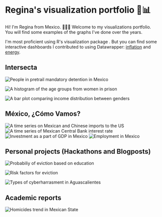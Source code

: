 # Regina's visualization portfolio 💼📊

Hi! I'm Regina from Mexico. 👩🏽‍💻 Welcome to my visualizations portfolio. You will find some examples of the graphs I've done over the years. 

I'm most proficient using R's visualization package <ggplot2>. But you can find some interactive dashboards I contributed to using Datawrapper: [inflation](https://mexicocomovamos.mx/inflacion/) and [energy](https://mexicocomovamos.mx/cuanta-electricidad-necesitas). 

## Intersecta 
![People in pretrail mandatory detention in Mexico](https://github.com/IntersectaOrg/amicus_scjn_ppo/blob/main/04_figuras/14_personas_en_pp_cuadernos.png)

![A histogram of the age groups from women in prison](https://github.com/IntersectaOrg/amicus_scjn_ppo/blob/main/04_figuras/04_edad_persona_pp.png)

![A bar plot comparing income distribution between genders](https://github.com/IntersectaOrg/amicus_scjn_ppo/blob/main/04_figuras/06_ingresos_personas_pp.png)


## México, ¿Cómo Vamos?
![A time series on Mexican and Chinese imports to the US](https://github.com/RMedina19/visualizations_portfolio/blob/main/MCV/01_07_01_fomento_exp_china-mx.png)
![A time series of Mexican Central Bank interest rate](https://github.com/RMedina19/visualizations_portfolio/blob/main/MCV/06_00_tasa_referencia.png)
![Investment as a part of GDP in Mexico](https://github.com/RMedina19/visualizations_portfolio/blob/main/MCV/01_04_03_inversion_pib.png)
![Employment in Mexico](https://github.com/RMedina19/visualizations_portfolio/blob/main/MCV/02_01_01_tasa_part_eco.png)



## Personal projects (Hackathons and Blogposts)  
![Probabiliy of eviction based on education](https://github.com/RMedina19/MITHackathon2022_Logistics_Rethinkers/blob/main/04_figures/01_census_likelihood_eviction/10.png) 

![Risk factors for eviction](https://github.com/RMedina19/MITHackathon2022_Logistics_Rethinkers/blob/main/04_figures/03_household_pulse_survey/01_significan_risk_factors.png) 

![Types of cyberharrasment in Aguascalientes](https://github.com/RMedina19/mociba/blob/main/04_figuras/04_aguascalientes_sexo_tipo.png)

## Academic reports
![Homicides trend in Mexican State](https://github.com/RMedina19/visualizations_portfolio/blob/main/01_padeci.png) 

